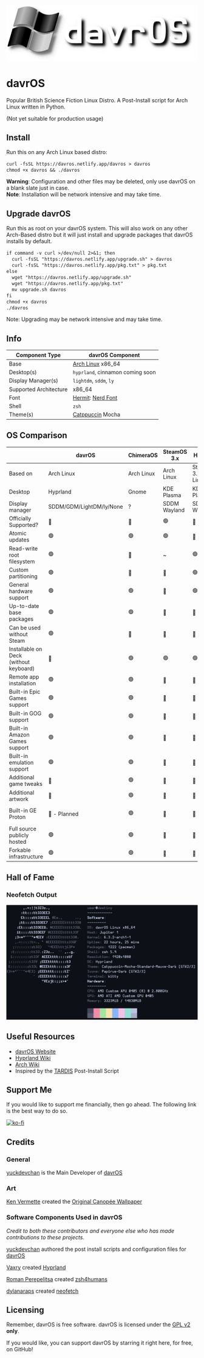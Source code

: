 ![davrOS](images/davros_logo_banner_lower.png)
# davrOS 
Popular British Science Fiction Linux Distro. A Post-Install script for Arch Linux written in Python.

(Not yet suitable for production usage)
## Install
Run this on any Arch Linux based distro:
```shell
curl -fsSL https://davros.netlify.app/davros > davros
chmod +x davros && ./davros
```
**Warning**: Configuration and other files may be deleted, only use davrOS on a blank slate just in case.\
**Note**: Installation will be network intensive and may take time.
## Upgrade davrOS
Run this as root on your davrOS system. This will also work on any other Arch-Based distro but it will just install and upgrade packages that davrOS installs by default.
```shell
if command -v curl >/dev/null 2>&1; then
  curl -fsSL "https://davros.netlify.app/upgrade.sh" > davros
  curl -fsSL "https://davros.netlify.app/pkg.txt" > pkg.txt
else
  wget "https://davros.netlify.app/upgrade.sh"
  wget "https://davros.netlify.app/pkg.txt"
  mv upgrade.sh davros
fi
chmod +x davros
./davros
```
Note: Upgrading may be network intensive and may take time.
## Info
| Component Type         | davrOS Component        |
|------------------------|-------------------------|
| Base                   | [Arch Linux](https://archlinux.org/) x86_64 |
| Desktop(s)             | `hyprland`, cinnamon coming soon |
| Display Manager(s)     | `lightdm`, `sddm`, `ly` |
| Supported Architecture | x86_64                  |
| Font                   | [Hermit](https://www.programmingfonts.org/#hermit): [Nerd Font](https://www.nerdfonts.com) |
| Shell                  | `zsh`                   |
| Theme(s)               | [Catppuccin](https://github.com/catppuccin/catppuccin) Mocha |

## OS Comparison

|                                        | davrOS                   | ChimeraOS  | SteamOS 3.x  | HoloISO                | Garuda Linux                          |
|----------------------------------------|--------------------------|------------|--------------|------------------------|---------------------------------------|
| Based on                               | Arch Linux               | Arch Linux | Arch Linux   | SteamOS 3.x/Arch Linux | Arch Linux                            |
| Desktop                                | Hyprland                 | Gnome      | KDE Plasma   | KDE Plasma             | [Full List](https://garudalinux.org/) |
| Display manager                        | SDDM/GDM/LightDM/ly/None | ?          | SDDM Wayland | SDDM Wayland           | SDDM                                  |
| Officially Supported?                  | 🔴                       | 🔴         | 🟢           | 🔴                     | 🔴                                    |
| Atomic updates                         | 🟢                       | 🟢         | 🟢           | 🔴                     | 🟢                                    |
| Read-write root filesystem             | 🟢                       | 🔴         | ~            | 🟢                     | 🟢                                    |
| Custom partitioning                    | 🟢                       | 🔴         | 🔴           | 🟢                     | 🟢                                    |
| General hardware support               | 🟢                       | 🟢         | 🔴           | 🟢                     | 🟢                                    |
| Up-to-date base packages               | 🟢                       | 🟢         | 🔴           | 🔴                     | 🟢                                    |
| Can be used without Steam              | 🟢                       | 🔴         | 🔴           | 🔴                     | 🟢                                    |
| Installable on Deck (without keyboard) | 🔴                       | 🟢         | 🟢           | 🟢                     | 🟢                                    |
| Remote app installation                | 🟢                       | 🟢         | 🔴           | 🔴                     | 🔴                                    |
| Built-in Epic Games support            | 🟢                       | 🟢         | 🔴           | 🔴                     | 🔴                                    |
| Built-in GOG support                   | 🟢                       | 🟢         | 🔴           | 🔴                     | 🔴                                    |
| Built-in Amazon Games support          | 🟢                       | 🟢         | 🔴           | 🔴                     | 🔴                                    |
| Built-in emulation support             | 🟢                       | 🟢         | 🔴           | 🔴                     | 🔴                                    |
| Additional game tweaks                 | 🔴                       | 🟢         | 🔴           | 🔴                     | 🔴                                    |
| Additional artwork                     | 🔴                       | 🟢         | 🔴           | 🔴                     | 🔴                                    |
| Built-in GE Proton                     | 🔴 - Planned             | 🟢         | 🔴           | 🔴                     | Installable in Garuda Gamer           |
| Full source publicly hosted            | 🟢                       | 🟢         | 🔴           | 🔴                     | 🟢                                    |
| Forkable infrastructure                | 🟢                       | 🟢         | 🔴           | 🔴                     | 🟢                                    |                                                      |

## Hall of Fame
### Neofetch Output
![neofetch output](images/showcase/neofetch_v3.png)
## Useful Resources
- [davrOS Website](https://davros.netlify.app)
- [Hyprland Wiki](https://wiki.hyprland.org/)
- [Arch Wiki](https://wiki.archlinux.org/)
- Inspired by the [TARDIS](https://gitlab.com/notnapoleon1/tardis) Post-Install Script

## Support Me
If you would like to support me financially, then go ahead. The following link is the best way to do so.

[![ko-fi](https://ko-fi.com/img/githubbutton_sm.svg)](https://ko-fi.com/W7W8DSYQB)

## Credits
### General
[yuckdevchan](https://github.com/yuckdevchan) is the Main Developer of [davrOS](https://github.com/yuckdevchan/davrOS)

### Art

[Ken Vermette](https://kver.ca/) created the [Original Canopée Wallpaper](https://kver.ca/2016/12/plasma-5-9-wallpaper-canopee/)

### Software Components Used in davrOS
_Credit to both these contributors and everyone else who has made contributions to these projects._

[yuckdevchan](https://github.com/yuckdevchan) authored the post install scripts and configuration files for [davrOS](https://github.com/yuckdevchan/davrOS)

[Vaxry](https://github.com/vaxerski) created [Hyprland](https://github.com/hyprwm/Hyprland)

[Roman Perepelitsa](https://github.com/romkatv) created [zsh4humans](https://github.com/romkatv/zsh4humans)

[dylanaraps](https://github.com/dylanaraps) created [neofetch](https://github.com/dylanaraps/neofetch)

## Licensing
Remember, davrOS is free software.
davrOS is licensed under the [GPL v2](https://www.gnu.org/licenses/old-licenses/gpl-2.0.html) <b>only</b>.

If you would like, you can support davrOS by starring it right here, for free, on GitHub!
